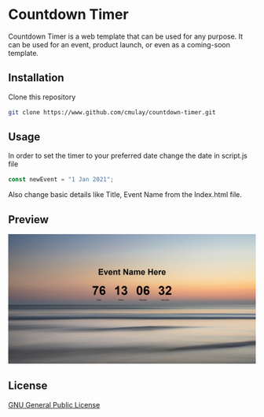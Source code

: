# Countdown Timer

Countdown Timer is a web template that can be used for any purpose.
It can be used for an event, product launch, or even as a coming-soon template.

## Installation

Clone this repository

```bash
git clone https://www.github.com/cmulay/countdown-timer.git
```

## Usage

In order to set the timer to your preferred date change the date in script.js file

```javascript
const newEvent = "1 Jan 2021";
```

Also change basic details like Title, Event Name from the Index.html file.

## Preview

![Image of Countdown Timer Home](https://github.com/cmulay/Countdown-Timer/blob/master/assets/preview.png)

## License

[GNU General Public License](https://github.com/cmulay/Countdown-Timer/blob/master/LICENSE)
